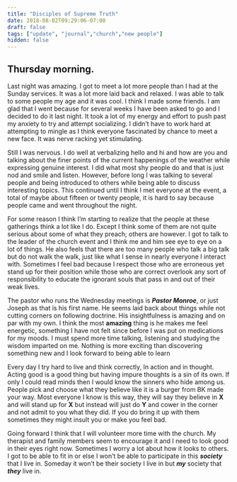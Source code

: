 ```yaml
---
title: "Disciples of Supreme Truth"
date: 2018-08-02T09:29:06-07:00
draft: false
tags: ["update", "journal","church","new people"]
hidden: false
---
```

## Thursday morning.

Last night was amazing. I got to meet a lot more people than I had at the Sunday services. It was a lot more laid back and relaxed. I was able to talk to some people my age and it was cool. I think I made some friends. I am glad that I went because for several weeks I have been asked to go and I decided to do it last night. It took a lot of my energy and effort to push past my anxiety to try and attempt socializing. I didn&rsquo;t have to work hard at attempting to mingle as I think everyone fascinated by chance to meet a new face. It was nerve racking yet stimulating. 

Still I was nervous. I do well at verbalizing hello and hi and how are you and talking about the finer points of the current happenings of the weather while expressing genuine interest. I did what most shy people do and that is just nod and smile and listen. However, before long I was talking to several people and being introduced to others while being able to discuss interesting topics. This continued until I think I met everyone at the event, a total of maybe about fifteen or twenty people, it is hard to say because people came and went throughout the night.

For some reason I think I&rsquo;m starting to realize that the people at these gatherings think a lot like I do. Except I think some of them are not quite serious about some of what they preach; others are however. I got to talk to the leader of the church event and I think me and him see eye to eye on a lot of things. He also feels that there are too many people who talk a big talk but do not walk the walk, just like what I sense in nearly everyone I interact with. Sometimes I feel bad because I respect those who are erroneous yet stand up for their position while those who are correct overlook any sort of responsibility to educate the ignorant souls that pass in and out of their weak lives.

The pastor who runs the Wednesday meetings is ***Pastor Monroe***, or just Joseph as that is his first name. He seems laid back about things while not cutting corners on following doctrine. His insightfulness is amazing and on par with my own. I think the most **amazing** thing is he makes me feel energetic, something I have not felt since before I was put on medications for my moods. I must spend more time talking, listening and studying the wisdom imparted on me. Nothing is more exciting than discovering something new and I look forward to being able to learn

Every day I try hard to live and think correctly, In action and in thought. Acting good is a good thing but having impure thoughts is a sin of its own. If only I could read minds then I would know the sinners who hide among us. People pick and choose what they believe like it is a burger from BK made your way. Most everyone I know is this way, they will say they believe in **X** and will stand up for **X** but instead will just do **Y** and cower in the corner and not admit to you what they did. If you do bring it up with them sometimes they might insult you or make you feel bad.

Going forward I think that I will volunteer more time with the church. My therapist and family members seem to encourage it and I need to look good in their eyes right now. Sometimes I worry a lot about how it looks to others. I got to be able to fit in or else I won&rsquo;t be able to participate in this ***society*** that I live in. Someday it won&rsquo;t be their society I live in but ***my*** society that ***they*** live in.
